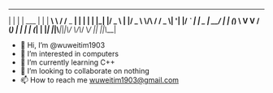   _   _       _ _      __         __           _     _ 
 | | | | ___ | | |  __\\ \\      / /__    _ __| | __| |
 | |_| |/ _ \\ | |/  _ \\ \\/\\ / /  _ \\| '__| |/ _` |
 |  _  |  __/  | |  (_) \\ V  V /   (_)  | |  | | (_| |
 |_| |_|\\___|_|_|\\___/ \\_/\\_/ \\___/ |_|  |_|\\___|
- 👋 Hi, I’m @wuweitim1903
- 👀 I’m interested in computers
- 🌱 I’m currently learning C++
- 💞️ I’m looking to collaborate on nothing
- 📫 How to reach me wuweitim1903@gmail.com

<!---
wuweitim1903/wuweitim1903 is a ✨ special ✨ repository because its `README.md` (this file) appears on your GitHub profile.
You can click the Preview link to take a look at your changes.
--->
